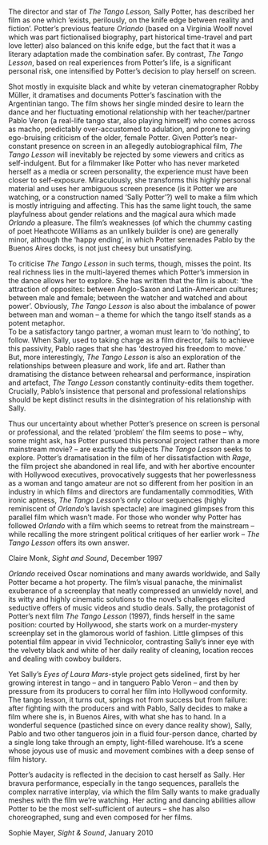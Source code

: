 The director and star of _The Tango_ _Lesson,_ Sally Potter, has described her film as one which ‘exists, perilously, on the knife edge between reality and fiction’. Potter’s previous feature _Orlando_ (based on a Virginia Woolf novel which was part fictionalised biography, part historical time-travel and part love letter) also balanced on this knife edge, but the fact that it was a literary adaptation made the combination safer. By contrast, _The Tango Lesson_, based on real experiences from Potter’s life, is a significant personal risk, one intensified by Potter’s decision to play herself on screen.

Shot mostly in exquisite black and white by veteran cinematographer Robby Müller, it dramatises and documents Potter’s fascination with the Argentinian tango. The film shows her single minded desire to learn the dance and her fluctuating emotional relationship with her teacher/partner Pablo Veron (a real-life tango star, also playing himself) who comes across as macho, predictably over-accustomed to adulation, and prone to giving ego-bruising criticism of the older, female Potter. Given Potter’s near-constant presence on screen in an allegedly autobiographical film, _The Tango Lesson_ will inevitably be rejected by some viewers and critics as self-indulgent. But for a filmmaker like Potter who has never marketed herself as a media or screen personality, the experience must have been closer to self-exposure. Miraculously, she transforms this highly personal material and uses her ambiguous screen presence (is it Potter we are watching, or a construction named ‘Sally Potter’?) well to make a film which is mostly intriguing and affecting. This has the same light touch, the same playfulness about gender relations and the magical aura which made _Orlando_ a pleasure. The film’s weaknesses (of which the chummy casting of poet Heathcote Williams as an unlikely builder is one) are generally minor, although the ‘happy ending’, in which Potter serenades Pablo by the Buenos Aires docks, is not just cheesy but unsatisfying.

To criticise _The Tango Lesson_ in such terms, though, misses the point. Its real richness lies in the multi-layered themes which Potter’s immersion in the dance allows her to explore. She has written that the film is about: ‘the attraction of opposites: between Anglo-Saxon and Latin-American cultures; between male and female; between the watcher and watched and about power’. Obviously, _The Tango Lesson_ is also about the imbalance of power between man and woman – a theme for which the tango itself stands as a potent metaphor.  
To be a satisfactory tango partner, a woman must learn to ‘do nothing’, to follow. When Sally, used to taking charge as a film director, fails to achieve this passivity, Pablo rages that she has ‘destroyed his freedom to move.’ But, more interestingly, _The Tango Lesson_ is also an exploration of the relationships between pleasure and work, life and art. Rather than dramatising the distance between rehearsal and performance, inspiration and artefact, _The Tango Lesson_ constantly continuity-edits them together. Crucially, Pablo’s insistence that personal and professional relationships should be kept distinct results in the disintegration of his relationship with Sally.

Thus our uncertainty about whether Potter’s presence on screen is personal or professional, and the related ‘problem’ the film seems to pose – why, some might ask, has Potter pursued this personal project rather than a more mainstream movie? – are exactly the subjects _The Tango Lesson_ seeks to explore. Potter’s dramatisation in the film of her dissatisfaction with _Rage_, the film project she abandoned in real life, and with her abortive encounter with Hollywood executives, provocatively suggests that her powerlessness as a woman and tango amateur are not so different from her position in an industry in which films and directors are fundamentally commodities, With ironic aptness, _The Tango Lesson_’s only colour sequences (highly reminiscent of _Orlando_’s lavish spectacle) are imagined glimpses from this parallel film which wasn’t made. For those who wonder why Potter has followed _Orlando_ with a film which seems to retreat from the mainstream – while recalling the more stringent political critiques of her earlier work – _The Tango Lesson_ offers its own answer.

Claire Monk, _Sight and Sound_, December 1997

_Orlando_ received Oscar nominations and many awards worldwide, and Sally Potter became a hot property. The film’s visual panache, the minimalist exuberance of a screenplay that neatly compressed an unwieldy novel, and its witty and highly cinematic solutions to the novel’s challenges elicited seductive offers of music videos and studio deals. Sally, the protagonist of Potter’s next film _The Tango Lesson_ (1997), finds herself in the same position: courted by Hollywood, she starts work on a murder-mystery screenplay set in the glamorous world of fashion. Little glimpses of this potential film appear in vivid Technicolor, contrasting Sally’s inner eye with the velvety black and white of her daily reality of cleaning, location recces and dealing with cowboy builders.

Yet Sally’s _Eyes of Laura Mars_-style project gets sidelined, first by her growing interest in tango – and in tanguero Pablo Veron – and then by pressure from its producers to corral her film into Hollywood conformity. The tango lesson, it turns out, springs not from success but from failure: after fighting with the producers and with Pablo, Sally decides to make a film where she is, in Buenos Aires, with what she has to hand. In a wonderful sequence (pastiched since on every dance reality show), Sally, Pablo and two other tangueros join in a fluid four-person dance, charted by a single long take through an empty, light-filled warehouse. It’s a scene whose joyous use of music and movement combines with a deep sense of film history.

Potter’s audacity is reflected in the decision to cast herself as Sally. Her bravura performance, especially in the tango sequences, parallels the complex narrative interplay, via which the film Sally wants to make gradually meshes with the film we’re watching. Her acting and dancing abilities allow Potter to be the most self-sufficient of auteurs – she has also choreographed, sung and even composed for her films.

Sophie Mayer, _Sight & Sound_, January 2010
<!--stackedit_data:
eyJoaXN0b3J5IjpbLTE0MDY1Mjc2MzJdfQ==
-->